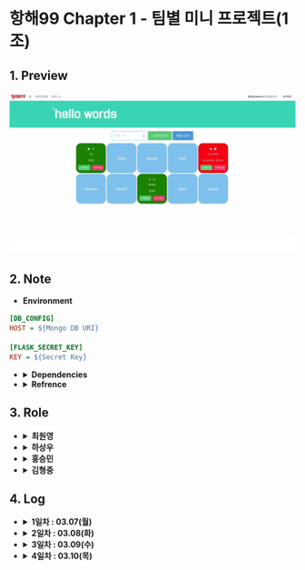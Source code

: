 # 항해99 Chapter 1 - 팀별 미니 프로젝트(1조)

## 1. Preview

[![항해99(6기) d반 1조 Chapter #1 미니 프로젝트 시연 영상 - Hello words](images/thumbnail.png)](https://www.youtube.com/watch?v=aFoNL9F2swQ) 

## 2. Note

- **Environment**

```ini
[DB_CONFIG]
HOST = ${Mongo DB URI}

[FLASK_SECRET_KEY]
KEY = ${Secret Key}
```

<ul>
  <li>
    <details>
      <summary>
        <b>Dependencies</b>
      </summary>
      <div markdown="1">
        <ul>
          <li>flask</li>
          <li>pymongo</li>
          <li>PyJWT</li>
          <li>configparser</li>
          <li>certifi</li>
        </ul>
      </div>
    </details>
  </li>
  <li>
    <details>
      <summary>
        <b>Refrence</b>
      </summary>
      <div markdown="1">
        <ul>
          <a href="https://choewy.tistory.com/125"
            ><li>S.A(Start Assignment)</li></a>
        </ul>
      </div>
    </details>
  </li>
</ul>

## 3. Role

<ul>
  <li>
    <details>
      <summary>
        <b>최원영</b>
      </summary>
      <div markdown="1">
        <ul>
          <li>단어 조회 페이지 구현</li>
          <li>전체 기능 및 코드 검토, 기능 통합</li>
          <li>Repository 관리 및 MVC 패턴 적용</li>
        </ul>
      </div>
    </details>
  </li>
  <li>
    <details>
        <summary>
          <b>하상우</b>
        </summary>
        <div markdown="1">
          <ul>
            <li>회원가입, 로그인 페이지 구현</li>
            <li>회원 인증 API 구현</li>
          </ul>
        </div>
      </li>
	<li>
	<details>
    <summary>
      <b>홍승민</b>
    </summary>
    <div markdown="1">
      <ul>
        <li>단어 퀴즈 페이지 구현</li>
        <li>단어 수정 및 삭제 API 구현</li>
        <li>서버 배포 및 관리</li>
      </ul>
    </div>
  </details>
  <li>
    <details>
      <summary>
        <b>김형중</b>
      </summary>
      <div markdown="1">
        <ul>
          <li>단어 조회 API 구현</li>
          <li>단어 등록 API 구현</li>
          <li>커스텀 Alert 구현</li>
        </ul>
      </div>
    </details>
  </li>
</ul>

## 4. Log

<ul>
    <li>
  <details>
    <summary>
      <b>1일차 : 03.07(월)</b>
    </summary>
    <div markdown="1">
      <ul>
        <li>주제 선정 및 기능 정의</li>
        <li>템플릿 구성, DB 스키마 및 API 설계</li>
        <li>테스트 버전 구현 (템플릿 : 김형중, 하상우 / API : 최원영, 홍승민)</li>
        <li>점검 및 코드 리뷰 진행</li>
      </ul>
    </div>
  </details>
</li>
<li>
  <details>
      <summary>
        <b>2일차 : 03.08(화)</b>
      </summary>
      <div markdown="1">
        <ul>
          <li>세부 내용 설계 및 로직 확정</li>
          <li>역할 분담</li>
          <li>JWT 사용자 인증, 인가 기능 구현</li>
          <li>전체 템플릿 구현 완료</li>
        </ul>
      </div>
    </li>
  <li>
  <details>
  <summary>
    <b>3일차 : 03.09(수)</b>
  </summary>
  <div markdown="1">
    <ul>
      <li>중간 점검 및 코드 리뷰 진행</li>
      <li>전체 기능 구현 완료</li>
      <li>코드 병합</li>
    </ul>
  </div>
</details>
<li>
  <details>
    <summary>
      <b>4일차 : 03.10(목)</b>
    </summary>
    <div markdown="1">
      <ul>
        <li>MVC 패턴으로 구조 변경</li>
        <li>유저의 이름(아이디) 표시</li>
        <li>커스텀 Alert 적용</li>
        <li>최종 검토</li>
        <li>시연 영상 촬영 및 편집</li>
        <li>코드 리뷰, MVC 구조 설명</li>
      </ul>
    </div>
  </details>
</li>
</ul>
